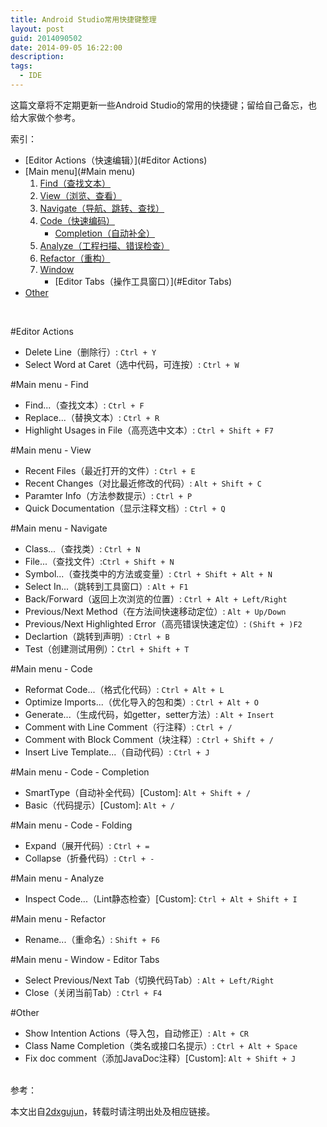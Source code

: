 ```yaml
---
title: Android Studio常用快捷键整理
layout: post
guid: 2014090502
date: 2014-09-05 16:22:00
description: 
tags:
  - IDE
---
```


这篇文章将不定期更新一些Android Studio的常用的快捷键；留给自己备忘，也给大家做个参考。


索引：

- [Editor Actions（快速编辑）](#Editor Actions)
- [Main menu](#Main menu)
    1. [Find（查找文本）](#Find)
    2. [View（浏览、查看）](#View)
    3. [Navigate（导航、跳转、查找）](#Navigate)
    4. [Code（快速编码）](#Code)
        - [Completion（自动补全）](#Completion)
    5. [Analyze（工程扫描、错误检查）](#Analyze)
    6. [Refactor（重构）](#Refactor)
    7. [Window](#Window)
        - [Editor Tabs（操作工具窗口）](#Editor Tabs)
- [Other](#Other)

<br/>

<a id="Editor Actions"></a>
#Editor Actions
- Delete Line（删除行）: `Ctrl + Y`
- Select Word at Caret（选中代码，可连按）: `Ctrl + W`

<a id="Main menu"></a>
<a id="Find"></a>
#Main menu - Find
- Find...（查找文本）: `Ctrl + F`
- Replace...（替换文本）: `Ctrl + R`
- Highlight Usages in File（高亮选中文本）: `Ctrl + Shift + F7`

<a id="View"></a>
#Main menu - View
- Recent Files（最近打开的文件）: `Ctrl + E`
- Recent Changes（对比最近修改的代码）: `Alt + Shift + C`
- Paramter Info（方法参数提示）: `Ctrl + P`
- Quick Documentation（显示注释文档）: `Ctrl + Q`

<a id="Navigate"></a>
#Main menu - Navigate
- Class...（查找类）: `Ctrl + N`
- File...（查找文件）:`Ctrl + Shift + N`
- Symbol...（查找类中的方法或变量）: `Ctrl + Shift + Alt + N`
- Select In...（跳转到工具窗口）: `Alt + F1`
- Back/Forward（返回上次浏览的位置）: `Ctrl + Alt + Left/Right`
- Previous/Next Method（在方法间快速移动定位）: `Alt + Up/Down`
- Previous/Next Highlighted Error（高亮错误快速定位）: `(Shift + )F2`
- Declartion（跳转到声明）: `Ctrl + B`
- Test（创建测试用例）：`Ctrl + Shift + T`

<a id="Code"></a>
#Main menu - Code
- Reformat Code...（格式化代码）: `Ctrl + Alt + L`
- Optimize Imports...（优化导入的包和类）: `Ctrl + Alt + O`
- Generate...（生成代码，如getter，setter方法）: `Alt + Insert`
- Comment with Line Comment（行注释）: `Ctrl + /`
- Comment with Block Comment（块注释）: `Ctrl + Shift + /`
- Insert Live Template...（自动代码）: `Ctrl + J`

<a id="Completion"></a>
#Main menu - Code - Completion
- SmartType（自动补全代码）[Custom]: `Alt + Shift + /`
- Basic（代码提示）[Custom]: `Alt + /`

<a id="Folding"></a>
#Main menu - Code - Folding
- Expand（展开代码）: `Ctrl + =`
- Collapse（折叠代码）: `Ctrl + -`

<a id="Analyze"></a>
#Main menu - Analyze
- Inspect Code...（Lint静态检查）[Custom]: `Ctrl + Alt + Shift + I`

<a id="Refactor"></a>
#Main menu - Refactor
- Rename...（重命名）: `Shift + F6`

<a id="Window"></a>
<a id="Editor Tabs"></a>
#Main menu - Window - Editor Tabs
- Select Previous/Next Tab（切换代码Tab）: `Alt + Left/Right`
- Close（关闭当前Tab）: `Ctrl + F4`

<a id="Other"></a>
#Other
- Show Intention Actions（导入包，自动修正）: `Alt + CR`
- Class Name Completion（类名或接口名提示）: `Ctrl + Alt + Space`
- Fix doc comment（添加JavaDoc注释）[Custom]: `Alt + Shift + J`



<br/>
参考：

本文出自[2dxgujun](http://github.com/2dxgujun)，转载时请注明出处及相应链接。